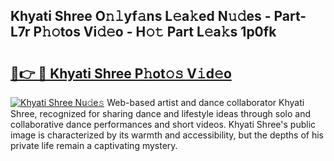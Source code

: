 ## Khyati Shree O𝚗𝚕yf𝚊ns L𝚎a𝚔ed N𝚞𝚍es - Part-L7r P𝚑𝚘tos Vi𝚍𝚎o - H𝚘𝚝 Part L𝚎a𝚔s 1p0fk

# <h2><a href="http://kfd5dh.oniu.top/?m=Khyati+Shree">🔗👉 🔴 Khyati Shree P𝚑ot𝚘𝚜 V𝚒d𝚎o</a></h2>

[![Khyati Shree Nu𝚍e𝚜](https://i.imgur.com/0qMVB7G.gif)](http://kfd5dh.oniu.top/?m=Khyati+Shree)
Web-based artist and dance collaborator Khyati Shree, recognized for sharing dance and lifestyle ideas through solo and collaborative dance performances and short videos. Khyati Shree's public image is characterized by its warmth and accessibility, but the depths of his private life remain a captivating mystery.  
